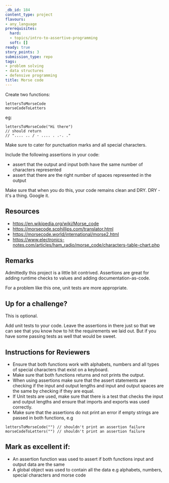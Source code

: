 ```yaml
---
_db_id: 184
content_type: project
flavours:
- any_language
prerequisites:
  hard:
  - topics/intro-to-assertive-programming
  soft: []
ready: true
story_points: 3
submission_type: repo
tags:
- problem solving
- data structures
- defensive programming
title: Morse code
---
```


Create two functions:

```
lettersToMorseCode
morseCodeToLetters
```

eg:

```
lettersToMorseCode("Hi there")
// should return
// ".... .. / - .... . .-. ."
```

Make sure to cater for punctuation marks and all special characters.

Include the following assertions in your code:

- assert that the output and input both have the same number of characters represented
- assert that there are the right number of spaces represented in the output

Make sure that when you do this, your code remains clean and DRY. DRY - it's a thing. Google it.

## Resources

- https://en.wikipedia.org/wiki/Morse_code
- https://morsecode.scphillips.com/translator.html
- https://morsecode.world/international/morse2.html
- https://www.electronics-notes.com/articles/ham_radio/morse_code/characters-table-chart.php

## Remarks

Admittedly this project is a little bit contrived. Assertions are great for adding runtime checks to values and adding documentation-as-code.

For a problem like this one, unit tests are more appropriate. 

## Up for a challenge?

This is optional.

Add unit tests to your code. Leave the assertions in there just so that we can see that you know how to hit the requirements we laid out. But if you have some passing tests as well that would be sweet.

## Instructions for Reviewers

- Ensure that both functions work with alphabets, numbers and all types of special characters that exist on a keyboard. 
- Make sure that both functions returns and not prints the output.
- When using assertions make sure that the assert statements are checking if the input and output lengths and input and output spaces are the same by checking if they are equal.
- If Unit tests are used, make sure that there is a test that checks the input and output lengths and ensure that imports and exports was used correctly.
- Make sure that the assertions do not print an error if empty strings are passed in both functions, e.g 

```
lettersToMorseCode("") // shouldn't print an assertion failure
morseCodeToLetters("") // shouldn't print an assertion failure
```

## Mark as excellent if:

- An assertion function was used to assert if both functions input and output data are the same
- A global object was used to contain all the data e.g alphabets, numbers, special characters and morse code

